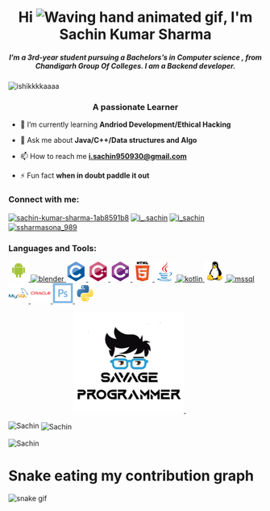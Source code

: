 <h1 align="center">Hi <img src="https://raw.githubusercontent.com/nixin72/nixin72/master/wave.gif" 
         alt="Waving hand animated gif"
         height="45"
         width="45" />, I'm Sachin Kumar Sharma</h1>
         
 <h5 align="center">
I’m a 3rd-year student pursuing a Bachelors’s in Computer science , from Chandigarh Group Of Colleges. I am a Backend developer. 
</h5>
<p align="left"> <img src="https://komarev.com/ghpvc/?username=ishikkkkaaaa&label=Profile%20views&color=0e75b6&style=flat" alt="ishikkkkaaaa" /> </p>
<p>
<h3 align="center">A passionate Learner</h3>

- 🌱 I’m currently learning **Andriod Development/Ethical Hacking**

- 💬 Ask me about **Java/C++/Data structures and Algo**

- 📫 How to reach me **i.sachin950930@gmail.com**

- ⚡ Fun fact **when in doubt paddle it out**

<h3 align="left">Connect with me:</h3>
<p align="left">
<a href="https://linkedin.com/in/sachin-kumar-sharma-1ab8591b8" target="blank"><img align="center" src="https://raw.githubusercontent.com/rahuldkjain/github-profile-readme-generator/master/src/images/icons/Social/linked-in-alt.svg" alt="sachin-kumar-sharma-1ab8591b8" height="30" width="40" /></a>
<a href="https://instagram.com/i_.sachin" target="blank"><img align="center" src="https://raw.githubusercontent.com/rahuldkjain/github-profile-readme-generator/master/src/images/icons/Social/instagram.svg" alt="i_.sachin" height="30" width="40" /></a>
<a href="https://www.codechef.com/users/i_sachin" target="blank"><img align="center" src="https://cdn.jsdelivr.net/npm/simple-icons@3.1.0/icons/codechef.svg" alt="i_sachin" height="30" width="40" /></a>
<a href="https://www.hackerrank.com/ssharmasona_989" target="blank"><img align="center" src="https://raw.githubusercontent.com/rahuldkjain/github-profile-readme-generator/master/src/images/icons/Social/hackerrank.svg" alt="ssharmasona_989" height="30" width="40" /></a>
</p>

<h3 align="left">Languages and Tools:</h3>
<p align="left"> <a href="https://developer.android.com" target="_blank"> <img src="https://raw.githubusercontent.com/devicons/devicon/master/icons/android/android-original-wordmark.svg" alt="android" width="40" height="40"/> </a> <a href="https://www.blender.org/" target="_blank"> <img src="https://download.blender.org/branding/community/blender_community_badge_white.svg" alt="blender" width="40" height="40"/> </a> <a href="https://www.cprogramming.com/" target="_blank"> <img src="https://raw.githubusercontent.com/devicons/devicon/master/icons/c/c-original.svg" alt="c" width="40" height="40"/> </a> <a href="https://www.w3schools.com/cpp/" target="_blank"> <img src="https://raw.githubusercontent.com/devicons/devicon/master/icons/cplusplus/cplusplus-original.svg" alt="cplusplus" width="40" height="40"/> </a> <a href="https://www.w3schools.com/cs/" target="_blank"> <img src="https://raw.githubusercontent.com/devicons/devicon/master/icons/csharp/csharp-original.svg" alt="csharp" width="40" height="40"/> </a> <a href="https://www.w3.org/html/" target="_blank"> <img src="https://raw.githubusercontent.com/devicons/devicon/master/icons/html5/html5-original-wordmark.svg" alt="html5" width="40" height="40"/> </a> <a href="https://www.java.com" target="_blank"> <img src="https://raw.githubusercontent.com/devicons/devicon/master/icons/java/java-original.svg" alt="java" width="40" height="40"/> </a> <a href="https://kotlinlang.org" target="_blank"> <img src="https://www.vectorlogo.zone/logos/kotlinlang/kotlinlang-icon.svg" alt="kotlin" width="40" height="40"/> </a> <a href="https://www.linux.org/" target="_blank"> <img src="https://raw.githubusercontent.com/devicons/devicon/master/icons/linux/linux-original.svg" alt="linux" width="40" height="40"/> </a> <a href="https://www.microsoft.com/en-us/sql-server" target="_blank"> <img src="https://www.svgrepo.com/show/303229/microsoft-sql-server-logo.svg" alt="mssql" width="40" height="40"/> </a> <a href="https://www.mysql.com/" target="_blank"> <img src="https://raw.githubusercontent.com/devicons/devicon/master/icons/mysql/mysql-original-wordmark.svg" alt="mysql" width="40" height="40"/> </a> <a href="https://www.oracle.com/" target="_blank"> <img src="https://raw.githubusercontent.com/devicons/devicon/master/icons/oracle/oracle-original.svg" alt="oracle" width="40" height="40"/> </a> <a href="https://www.photoshop.com/en" target="_blank"> <img src="https://raw.githubusercontent.com/devicons/devicon/master/icons/photoshop/photoshop-line.svg" alt="photoshop" width="40" height="40"/> </a> <a href="https://www.python.org" target="_blank"> <img src="https://raw.githubusercontent.com/devicons/devicon/master/icons/python/python-original.svg" alt="python" width="40" height="40"/> </a> </p>

<p align="center">
  <a href="www.youtube.com/c/SavageProgrammer" target="_blank"><img src="https://github.com/KushalVijay/KushalVijay/blob/main/finallogo1.jpg" height="200" width="220"> </a>&nbsp;&nbsp;&nbsp;&nbsp;&nbsp;&nbsp;
</p>

<p><img align="left" src="https://github-readme-stats.vercel.app/api/top-langs?username=me-sachin&show_icons=true&locale=en&layout=compact" alt="Sachin" /></p>

<p>&nbsp;<img align="center" src="https://github-readme-stats.vercel.app/api?username=me-sachin&show_icons=true&locale=en" alt="Sachin" /></p>

<p><img align="center" src="https://github-readme-streak-stats.herokuapp.com/?user=me-sachin&" alt="Sachin" /></p>

# Snake eating my contribution graph

![snake gif](https://github.com/me-sachin/me-sachin/blob/output/github-contribution-grid-snake.gif)
